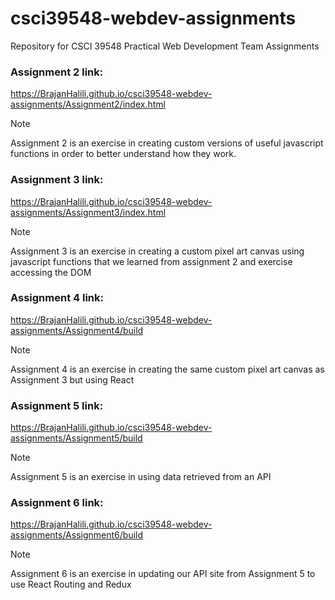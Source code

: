 # csci39548-webdev-assignments

Repository for CSCI 39548 Practical Web Development Team Assignments

### Assignment 2 link:

https://BrajanHalili.github.io/csci39548-webdev-assignments/Assignment2/index.html

> [!NOTE]
> Assignment 2 is an exercise in creating custom versions of useful javascript functions in order to better understand how they work.

### Assignment 3 link:

https://BrajanHalili.github.io/csci39548-webdev-assignments/Assignment3/index.html

> [!NOTE]
> Assignment 3 is an exercise in creating a custom pixel art canvas using javascript functions that we learned from assignment 2 and exercise accessing the DOM

### Assignment 4 link:

https://BrajanHalili.github.io/csci39548-webdev-assignments/Assignment4/build

> [!NOTE]
> Assignment 4 is an exercise in creating the same custom pixel art canvas as Assignment 3 but using React

### Assignment 5 link:

https://BrajanHalili.github.io/csci39548-webdev-assignments/Assignment5/build

> [!NOTE]
> Assignment 5 is an exercise in using data retrieved from an API

### Assignment 6 link:

https://BrajanHalili.github.io/csci39548-webdev-assignments/Assignment6/build

> [!NOTE]
> Assignment 6 is an exercise in updating our API site from Assignment 5 to use React Routing and Redux